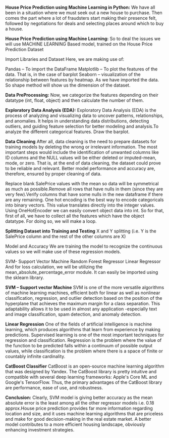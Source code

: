 __House Price Prediction using Machine Learning in Python:__
We have all been in a situation where we must seek out a new house to purchase. Then comes the part where a lot of fraudsters start making their presence felt, followed by negotiations for deals and selecting places around which to buy a house.

__House Price Prediction using Machine Learning:__
So to deal the issues we will use MACHINE LEARNING Based model, trained on the House Price Prediction Dataset

Import Libraries and Dataset
Here, we are making use of:

Pandas – To import the DataFrame
Matplotlib – To plot the features of the data. That is, in the case of barplot
Seaborn – visualization of the relationship between features by heatmap.
As we have imported the data. So shape method will show us the dimension of the dataset. 

__Data PreProcessing:__
Now, we categorize the features depending on their datatype (int, float, object) and then calculate the number of them. 

__Exploratory Data Analysis (EDA):__
Exploratory Data Analysis (EDA) is the process of analyzing and visualizing data to uncover patterns, relationships, and anomalies. It helps in understanding data distributions, detecting outliers, and guiding feature selection for better modeling and analysis.To analyze the different categorical features. Draw the barplot.

__Data Cleaning__
After all, data cleaning is the need to prepare datasets for training models by deleting the wrong or irrelevant information. The most important steps would include the identification of unwanted columns like ID columns and the NULL values will be either deleted or imputed-mean, mode, or zero. That is, at the end of data cleaning, the dataset could prove to be reliable and relevant. Better model performance and accuracy are, therefore, ensured by proper cleaning of data.


Replace blank SalePrice values with the mean so data will be symmetrical as much as possible.Remove all rows that have nulls in them (since they are very few).Verify columns that have some nulls in the new dataframe if there are any remaining. One hot encoding is the best way to encode categoricals into binary vectors. This value translates directly into the integer values. Using OneHotEncoder we can easily convert object data into int. So for that, first of all, we have to collect all the features which have the object datatype. For doing so, we will make a loop.

__Splitting Dataset into Training and Testing__
X and Y splitting (i.e. Y is the SalePrice column and the rest of the other columns are X)

Model and Accuracy
We are training the model to recognize the continuous values so we will make use of these regression models.


SVM- Support Vector Machine
Random Forest Regressor
Linear Regressor
And for loss calculation, we will be utilizing the mean_absolute_percentage_error module. It can easily be imported using the sklearn library.

__SVM – Support vector Machine__
SVM is one of the more versatile algorithms of machine learning machines, efficient both for linear as well as nonlinear classification, regression, and outlier detection based on the position of the hyperplane that achieves the maximum margin for a class separation. This adaptability allows it to be used in almost any application -especially text and image classification, spam detection, and anomaly detection.

__Linear Regression__
One of the fields of artificial intelligence is machine learning, which produces algorithms that learn from experience by making predictions. Supervised learning is one of the most important techniques for regression and classification. Regression is the problem where the value of the function to be predicted falls within a continuum of possible output values, while classification is the problem where there is a space of finite or countably infinite cardinality.

__CatBoost Classifier__
CatBoost is an open-source machine learning algorithm that was designed by Yandex. The CatBoost library is pretty intuitive and compatible with several deep learning frameworks: Apple's Core ML and Google's TensorFlow. Thus, the primary advantages of the CatBoost library are performance, ease of use, and robustness.

__Conclusion:__
Clearly, SVM model is giving better accuracy as the mean absolute error is the least among all the other regressor models i.e. 0.18 approx.House price prediction provides far more information regarding location and size, and it uses machine learning algorithms that are priceless and make for good decision-making in the real estate market. A better model contributes to a more efficient housing landscape, obviously enhancing investment strategies.

